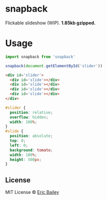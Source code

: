 # snapback
Flickable slideshow (WIP). **1.85kb gzipped.**

# Usage
```javascript
import snapback from 'snapback'

snapback(document.getElementById('slider'))
```

```html
<div id='slider'>
  <div id='slide'></div>
  <div id='slide'></div>
  <div id='slide'></div>
  <div id='slide'></div>
</div>
```

```css
#slider {
  position: relative;
  overflow: hidden;
  width: 100%;
}
#slide {
  position: absolute;
  top: 0;
  left: 0;
  background: tomato;
  width: 100%;
  height: 500px;
}
```

## License
MIT License © [Eric Bailey](https://estrattonbailey.com)

